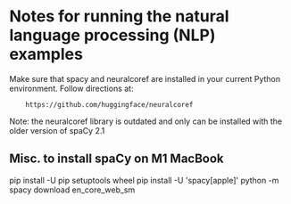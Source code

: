 # Notes for running the natural language processing (NLP) examples

Make sure that spacy and neuralcoref are installed in your current Python environment. Follow
directions at:

        https://github.com/huggingface/neuralcoref

Note: the neuralcoref library is outdated and only can be installed with the older version of spaCy 2.1

## Misc. to install spaCy on M1 MacBook

pip install -U pip setuptools wheel
pip install -U 'spacy[apple]'
python -m spacy download en_core_web_sm

